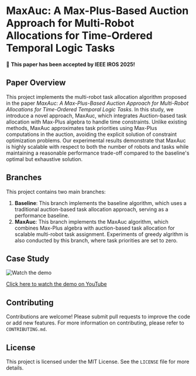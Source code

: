 # MaxAuc: A Max-Plus-Based Auction Approach for Multi-Robot Allocations for Time-Ordered Temporal Logic Tasks

🎉 **This paper has been accepted by IEEE IROS 2025!**

## Paper Overview

This project implements the multi-robot task allocation algorithm proposed in the paper *MaxAuc: A Max-Plus-Based Auction Approach for Multi-Robot Allocations for Time-Ordered Temporal Logic Tasks*. In this study, we introduce a novel approach, MaxAuc, which integrates Auction-based task allocation with Max-Plus algebra to handle time constraints. Unlike existing methods, MaxAuc approximates task priorities using Max-Plus computations in the auction, avoiding the explicit solution of constraint optimization problems. Our experimental results demonstrate that MaxAuc is highly scalable with respect to both the number of robots and tasks while maintaining a reasonable performance trade-off compared to the baseline's optimal but exhaustive solution.

## Branches

This project contains two main branches:

1. **Baseline**: This branch implements the baseline algorithm, which uses a traditional auction-based task allocation approach, serving as a performance baseline.
2. **MaxAuc**: This branch implements the MaxAuc algorithm, which combines Max-Plus algebra with auction-based task allocation for scalable multi-robot task assignment. Experiments of greedy algrithm is also conducted by this branch, where task priorities are set to zero.

## Case Study

![Watch the demo](https://img.youtube.com/vi/w_kYA31kLRc/0.jpg)

[Click here to watch the demo on YouTube](https://www.youtube.com/watch?v=w_kYA31kLRc)

## Contributing

Contributions are welcome! Please submit pull requests to improve the code or add new features. For more information on contributing, please refer to `CONTRIBUTING.md`.

## License

This project is licensed under the MIT License. See the `LICENSE` file for more details.
